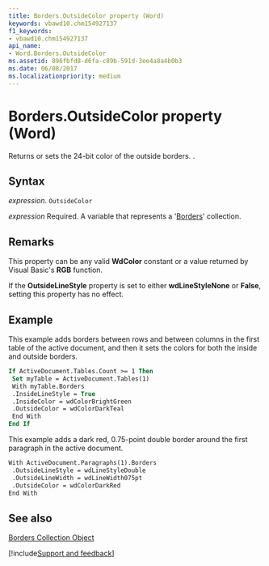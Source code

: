 ```yaml
---
title: Borders.OutsideColor property (Word)
keywords: vbawd10.chm154927137
f1_keywords:
- vbawd10.chm154927137
api_name:
- Word.Borders.OutsideColor
ms.assetid: 896fbfd8-d6fa-c89b-591d-3ee4a8a4b0b3
ms.date: 06/08/2017
ms.localizationpriority: medium
---
```



# Borders.OutsideColor property (Word)

Returns or sets the 24-bit color of the outside borders. .


## Syntax

_expression_. `OutsideColor`

_expression_ Required. A variable that represents a '[Borders](Word.borders.md)' collection.


## Remarks

This property can be any valid **WdColor** constant or a value returned by Visual Basic's **RGB** function.

If the **OutsideLineStyle** property is set to either **wdLineStyleNone** or **False**, setting this property has no effect.


## Example

This example adds borders between rows and between columns in the first table of the active document, and then it sets the colors for both the inside and outside borders.


```vb
If ActiveDocument.Tables.Count >= 1 Then 
 Set myTable = ActiveDocument.Tables(1) 
 With myTable.Borders 
 .InsideLineStyle = True 
 .InsideColor = wdColorBrightGreen 
 .OutsideColor = wdColorDarkTeal 
 End With 
End If
```

This example adds a dark red, 0.75-point double border around the first paragraph in the active document.




```vb
With ActiveDocument.Paragraphs(1).Borders 
 .OutsideLineStyle = wdLineStyleDouble 
 .OutsideLineWidth = wdLineWidth075pt 
 .OutsideColor = wdColorDarkRed 
End With
```


## See also


[Borders Collection Object](Word.borders.md)

[!include[Support and feedback](~/includes/feedback-boilerplate.md)]